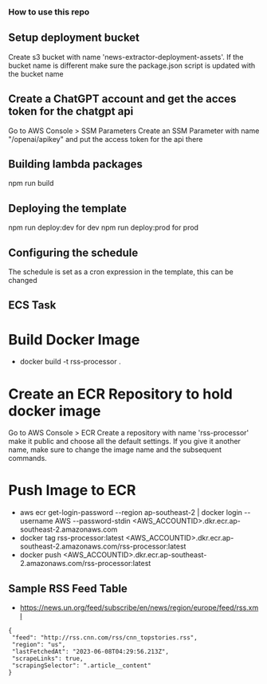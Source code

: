 ### How to use this repo

## Setup deployment bucket

Create s3 bucket with name 'news-extractor-deployment-assets'. If the bucket name is different make sure the package.json script is updated with the bucket name

## Create a ChatGPT account and get the acces token for the chatgpt api

Go to AWS Console > SSM Parameters
Create an SSM Parameter with name "/openai/apikey" and put the access token for the api there

## Building lambda packages

npm run build

## Deploying the template

npm run deploy:dev for dev
npm run deploy:prod for prod

## Configuring the schedule

The schedule is set as a cron expression in the template, this can be changed

## ECS Task

# Build Docker Image

- docker build -t rss-processor .

# Create an ECR Repository to hold docker image

Go to AWS Console > ECR
Create a repository with name 'rss-processor' make it public and choose all the default settings. 
If you give it another name, make sure to change the image name and the subsequent commands.

# Push Image to ECR

- aws ecr get-login-password --region ap-southeast-2 | docker login --username AWS --password-stdin <AWS_ACCOUNTID>.dkr.ecr.ap-southeast-2.amazonaws.com
- docker tag rss-processor:latest <AWS_ACCOUNTID>.dkr.ecr.ap-southeast-2.amazonaws.com/rss-processor:latest
- docker push <AWS_ACCOUNTID>.dkr.ecr.ap-southeast-2.amazonaws.com/rss-processor:latest

## Sample RSS Feed Table

- https://news.un.org/feed/subscribe/en/news/region/europe/feed/rss.xml

```
{
 "feed": "http://rss.cnn.com/rss/cnn_topstories.rss",
 "region": "us",
 "lastFetchedAt": "2023-06-08T04:29:56.213Z",
 "scrapeLinks": true,
 "scrapingSelector": ".article__content"
}
```
